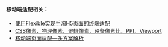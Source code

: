 #### 移动端适配相关：

- [使用Flexible实现手淘H5页面的终端适配](https://github.com/amfe/article/issues/17)
- [CSS像素、物理像素、逻辑像素、设备像素比、PPI、Viewport](https://github.com/jawil/blog/issues/21)
- [移动端页面适配—多方案解析](https://www.jianshu.com/p/3b45aa981e77?utm_campaign=maleskine&utm_content=note&utm_medium=seo_notes&utm_source=recommendation)


